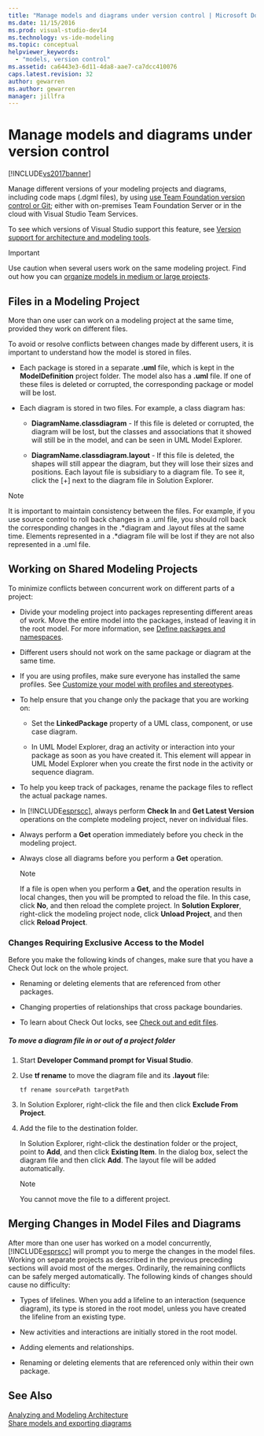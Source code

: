 ```yaml
---
title: "Manage models and diagrams under version control | Microsoft Docs"
ms.date: 11/15/2016
ms.prod: visual-studio-dev14
ms.technology: vs-ide-modeling
ms.topic: conceptual
helpviewer_keywords: 
  - "models, version control"
ms.assetid: ca6443e3-6d11-4da8-aae7-ca7dcc410076
caps.latest.revision: 32
author: gewarren
ms.author: gewarren
manager: jillfra
---
```

# Manage models and diagrams under version control
[!INCLUDE[vs2017banner](../includes/vs2017banner.md)]

Manage different versions of your modeling projects and diagrams, including code maps (.dgml files), by using [use Team Foundation version control or Git](http://msdn.microsoft.com/library/33267cee-fe5f-4aa3-b2cd-6d22ceace314); either with on-premises Team Foundation Server or in the cloud with Visual Studio Team Services.  
  
 To see which versions of Visual Studio support this feature, see [Version support for architecture and modeling tools](../modeling/what-s-new-for-design-in-visual-studio.md#VersionSupport).  
  
> [!IMPORTANT]
> Use caution when several users work on the same modeling project. Find out how you can [organize models in medium or large projects](../modeling/structure-your-modeling-solution.md).  
  
## <a name="ModelingProjects"></a> Files in a Modeling Project  
 More than one user can work on a modeling project at the same time, provided they work on different files.  
  
 To avoid or resolve conflicts between changes made by different users, it is important to understand how the model is stored in files.  
  
- Each package is stored in a separate **.uml** file, which is kept in the **ModelDefinition** project folder. The model also has a **.uml** file. If one of these files is deleted or corrupted, the corresponding package or model will be lost.  
  
- Each diagram is stored in two files. For example, a class diagram has:  
  
    - **DiagramName.classdiagram** - If this file is deleted or corrupted, the diagram will be lost, but the classes and associations that it showed will still be in the model, and can be seen in UML Model Explorer.  
  
    - **DiagramName.classdiagram.layout** - If this file is deleted, the shapes will still appear the diagram, but they will lose their sizes and positions. Each layout file is subsidiary to a diagram file. To see it, click the [+] next to the diagram file in Solution Explorer.  
  
> [!NOTE]
> It is important to maintain consistency between the files. For example, if you use source control to roll back changes in a .uml file, you should roll back the corresponding changes in the .*diagram and .layout files at the same time. Elements represented in a .\*diagram file will be lost if they are not also represented in a .uml file.  
  
## <a name="Shared"></a> Working on Shared Modeling Projects  
 To minimize conflicts between concurrent work on different parts of a project:  
  
- Divide your modeling project into packages representing different areas of work. Move the entire model into the packages, instead of leaving it in the root model. For more information, see [Define packages and namespaces](../modeling/define-packages-and-namespaces.md).  
  
- Different users should not work on the same package or diagram at the same time.  
  
- If you are using profiles, make sure everyone has installed the same profiles. See [Customize your model with profiles and stereotypes](../modeling/customize-your-model-with-profiles-and-stereotypes.md).  
  
- To help ensure that you change only the package that you are working on:  
  
    - Set the **LinkedPackage** property of a UML class, component, or use case diagram.  
  
    - In UML Model Explorer, drag an activity or interaction into your package as soon as you have created it. This element will appear in UML Model Explorer when you create the first node in the activity or sequence diagram.  
  
- To help you keep track of packages, rename the package files to reflect the actual package names.  
  
- In [!INCLUDE[esprscc](../includes/esprscc-md.md)], always perform **Check In** and **Get Latest Version** operations on the complete modeling project, never on individual files.  
  
- Always perform a **Get** operation immediately before you check in the modeling project.  
  
- Always close all diagrams before you perform a **Get** operation.  
  
    > [!NOTE]
    > If a file is open when you perform a **Get**, and the operation results in local changes, then you will be prompted to reload the file. In this case, click **No**, and then reload the complete project. In **Solution Explorer**, right-click the modeling project node, click **Unload Project**, and then click **Reload Project**.  
  
### <a name="Exclusive"></a> Changes Requiring Exclusive Access to the Model  
 Before you make the following kinds of changes, make sure that you have a Check Out lock on the whole project.  
  
- Renaming or deleting elements that are referenced from other packages.  
  
- Changing properties of relationships that cross package boundaries.  
  
- To learn about Check Out locks, see [Check out and edit files](http://msdn.microsoft.com/library/eb404d63-c448-4994-9416-3e6d50ec554a).  
  
##### To move a diagram file in or out of a project folder  
  
1. Start **Developer Command prompt for Visual Studio**.  
  
2. Use **tf rename** to move the diagram file and its **.layout** file:  
  
     `tf rename sourcePath targetPath`  
  
3. In Solution Explorer, right-click the file and then click **Exclude From Project**.  
  
4. Add the file to the destination folder.  
  
     In Solution Explorer, right-click the destination folder or the project, point to **Add**, and then click **Existing Item**. In the dialog box, select the diagram file and then click **Add**. The layout file will be added automatically.  
  
    > [!NOTE]
    > You cannot move the file to a different project.  
  
## <a name="Merging"></a> Merging Changes in Model Files and Diagrams  
 After more than one user has worked on a model concurrently, [!INCLUDE[esprscc](../includes/esprscc-md.md)] will prompt you to merge the changes in the model files. Working on separate projects as described in the previous preceding sections will avoid most of the merges. Ordinarily, the remaining conflicts can be safely merged automatically. The following kinds of changes should cause no difficulty:  
  
- Types of lifelines. When you add a lifeline to an interaction (sequence diagram), its type is stored in the root model, unless you have created the lifeline from an existing type.  
  
- New activities and interactions are initially stored in the root model.  
  
- Adding elements and relationships.  
  
- Renaming or deleting elements that are referenced only within their own package.  
  
## See Also  
 [Analyzing and Modeling Architecture](../modeling/analyze-and-model-your-architecture.md)   
 [Share models and exporting diagrams](../modeling/share-models-and-exporting-diagrams.md)
